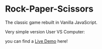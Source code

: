 Rock-Paper-Scissors
===================

The classic game rebuilt in Vanilla JavaScript.

Very simple version User VS Computer:

you can find a [Live Demo](http://delafeld.it/Rock-Paper-Scissors/) here!
